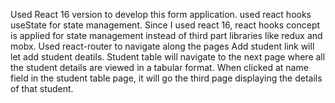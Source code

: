 
Used React 16 version to develop this form application.
used react hooks useState for state management. Since I used react 16, react hooks concept is applied for state management instead of third part libraries like redux and mobx.
Used react-router to navigate along the pages
Add student link will let add student deatils. Student table will navigate to the next page where all the student details are viewed in a tabular format.
When clicked at name field in the student table page, it will go the third page displaying the details of that student.
